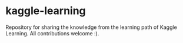 # kaggle-learning
Repository for sharing the knowledge from the learning path of Kaggle Learning. All contributions welcome :).
